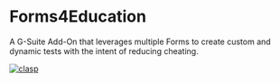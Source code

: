 # Forms4Education

A G-Suite Add-On that leverages multiple Forms to create custom and dynamic tests with the intent of reducing cheating.

[![clasp](https://img.shields.io/badge/built%20with-clasp-4285f4.svg)](https://github.com/google/clasp)

